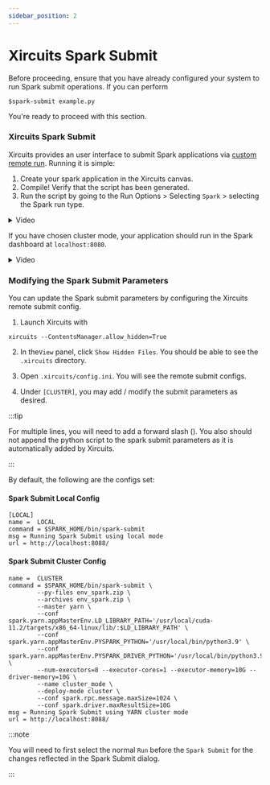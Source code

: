 ```yaml
---
sidebar_position: 2
---
```


# Xircuits Spark Submit

Before proceeding, ensure that you have already configured your system to run Spark submit operations. If you can perform
```
$spark-submit example.py
```
You're ready to proceed with this section.

### Xircuits Spark Submit

Xircuits provides an user interface to submit Spark applications via [custom remote run](../../references/remote-run.md). Running it is simple:

1. Create your spark application in the Xircuits canvas.
2. Compile! Verify that the script has been generated.
3. Run the script by going to the Run Options  > Selecting `Spark` > selecting the Spark run type.

<details>
  <summary>Video</summary>
  <p align="center">
  <img src="/img/docs/examples/spark/spark-remote-submit.gif"></img></p>
</details>

If you have chosen cluster mode, your application should run in the Spark dashboard at `localhost:8080`.

<details>
  <summary>Video</summary>
  <p align="center">
  <img src="/img/docs/examples/spark/spark-submit-cluster.gif"></img></p>
</details>


### Modifying the Spark Submit Parameters

You can update the Spark submit parameters by configuring the Xircuits remote submit config.

1. Launch Xircuits with
```
xircuits --ContentsManager.allow_hidden=True
```
2. In the`View` panel, click `Show Hidden Files`. You should be able to see the `.xircuits` directory.

3. Open `.xircuits/config.ini`. You will see the remote submit configs.

4. Under `[CLUSTER]`, you may add / modify the submit parameters as desired.

:::tip

 For multiple lines, you will need to add a forward slash (\). You also should not append the python script to the spark submit parameters as it is automatically added by Xircuits.

:::


By default, the following are the configs set:

#### Spark Submit Local Config
```
[LOCAL]
name =  LOCAL
command = $SPARK_HOME/bin/spark-submit
msg = Running Spark Submit using local mode 
url = http://localhost:8088/
```

#### Spark Submit Cluster Config

```
name =  CLUSTER
command = $SPARK_HOME/bin/spark-submit \
        --py-files env_spark.zip \
        --archives env_spark.zip \
        --master yarn \
        --conf spark.yarn.appMasterEnv.LD_LIBRARY_PATH='/usr/local/cuda-11.2/targets/x86_64-linux/lib/:$LD_LIBRARY_PATH' \
        --conf spark.yarn.appMasterEnv.PYSPARK_PYTHON='/usr/local/bin/python3.9' \
        --conf spark.yarn.appMasterEnv.PYSPARK_DRIVER_PYTHON='/usr/local/bin/python3.9' \
        --num-executors=8 --executor-cores=1 --executor-memory=10G --driver-memory=10G \
        --name cluster_mode \
        --deploy-mode cluster \
        --conf spark.rpc.message.maxSize=1024 \
        --conf spark.driver.maxResultSize=10G 
msg = Running Spark Submit using YARN cluster mode 
url = http://localhost:8088/
```

:::note

You will need to first select the normal `Run` before the `Spark Submit` for the changes reflected in the Spark Submit dialog. 

:::